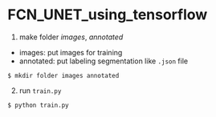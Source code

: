 # FCN_UNET_using_tensorflow

1. make folder *images*, *annotated*
- images: put images for training
- annotated: put labeling segmentation like `.json` file
```
$ mkdir folder images annotated
```

2. run `train.py`
```
$ python train.py
```
